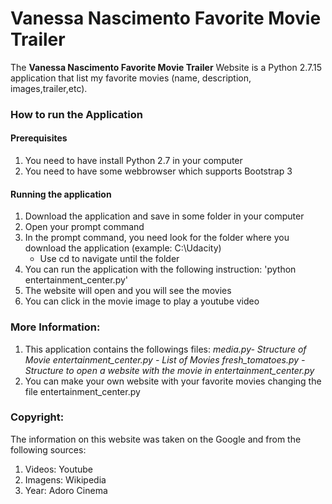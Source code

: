 # Vanessa Nascimento Favorite Movie Trailer

The **Vanessa Nascimento Favorite Movie Trailer** Website is a Python 2.7.15 application that list my favorite movies (name, description, images,trailer,etc).

### How to run the Application

#### Prerequisites
1. You need to have install Python 2.7 in your computer
2. You need to have some webbrowser which supports Bootstrap 3

#### Running the application 
1. Download the application and save in some folder in your computer
2. Open your prompt command 
3. In the prompt command, you need look for the folder where you download the application (example: C:\Udacity) 
	- Use cd to navigate until the folder 
4. You can run the application with the following instruction: 'python entertainment_center.py'
5. The website will open and you will see the movies 
6. You can click in the movie image to play a youtube video

### More Information:
1. This application contains the followings files:
_media.py- Structure of Movie_
_entertainment_center.py - List of Movies_
_fresh_tomatoes.py - Structure to open a website with the movie in entertainment_center.py_
2. You can make your own website with your favorite movies changing the file entertainment_center.py

### Copyright:

The information on this website was taken on the Google and from the following sources:
1. Videos: Youtube
2. Imagens: Wikipedia
3. Year: Adoro Cinema
